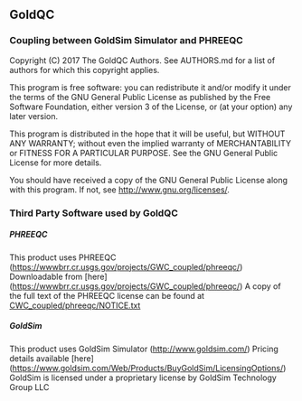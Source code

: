 ## GoldQC
### Coupling between GoldSim Simulator and PHREEQC

Copyright (C) 2017 The GoldQC Authors.
See AUTHORS.md
for a list of authors for which this copyright applies.

This program is free software: you can redistribute it and/or modify
it under the terms of the GNU General Public License as published by
the Free Software Foundation, either version 3 of the License, or
(at your option) any later version.

This program is distributed in the hope that it will be useful,
but WITHOUT ANY WARRANTY; without even the implied warranty of
MERCHANTABILITY or FITNESS FOR A PARTICULAR PURPOSE.  See the
GNU General Public License for more details.

You should have received a copy of the GNU General Public License
along with this program.  If not, see <http://www.gnu.org/licenses/>.

### Third Party Software used by GoldQC

##### PHREEQC
This product uses PHREEQC (https://wwwbrr.cr.usgs.gov/projects/GWC_coupled/phreeqc/)
Downloadable from [here] (https://wwwbrr.cr.usgs.gov/projects/GWC_coupled/phreeqc/)
A copy of the full text of the PHREEQC license can be found at
[CWC_coupled/phreeqc/NOTICE.txt](https://wwwbrr.cr.usgs.gov/projects/GWC_coupled/phreeqc/NOTICE.TXT)

##### GoldSim
This product uses GoldSim Simulator (http://www.goldsim.com/)
Pricing details available [here] (https://www.goldsim.com/Web/Products/BuyGoldSim/LicensingOptions/)
GoldSim is licensed under a proprietary license by GoldSim Technology Group LLC 